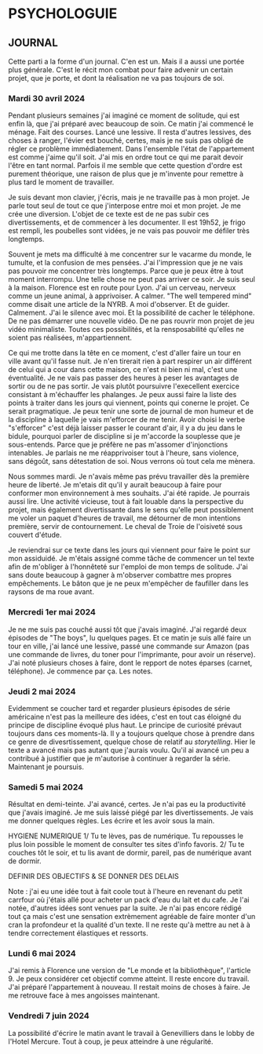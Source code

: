 # PSYCHOLOGUIE

## JOURNAL

Cette parti a la forme d'un journal. C'en est un. Mais il a aussi une portée plus générale. C'est le récit mon combat pour faire advenir un certain projet, que je porte, et dont la réalisation ne va pas toujours de soi.

### Mardi 30 avril 2024

Pendant plusieurs semaines j'ai imaginé ce moment de solitude, qui est enfin là, que j'ai préparé avec beaucoup de soin. Ce matin j'ai commencé le ménage. Fait des courses. Lancé une lessive. Il resta d'autres lessives, des choses à ranger, l'évier est bouché, certes, mais je ne suis pas obligé de régler ce problème immédiatement. Dans l'ensemble l'état de l'appartement est comme j'aime qu'il soit. J'ai mis en ordre tout ce qui me parait devoir l'être en tant normal. Parfois il me semble que cette question d'ordre est purement théorique, une raison de plus que je m'invente pour remettre à plus tard le moment de travailler.

Je suis devant mon clavier, j'écris, mais je ne travaille pas à mon projet. Je parle tout seul de tout ce que j'interpose entre moi et mon projet. Je me crée une diversion. L'objet de ce texte est de ne pas subir ces divertissements, et de commencer à les documenter. Il est 19h52, je frigo est rempli, les poubelles sont vidées, je ne vais pas pouvoir me défiler très longtemps.

Souvent je mets ma difficulté à me concentrer sur le vacarme du monde, le tumulte, et la confusion de mes pensées. J'ai l'impression que je ne vais pas pouvoir me concentrer très longtemps. Parce que je peux être à tout moment interrompu. Une telle chose ne peut pas arriver ce soir. Je suis seul à la maison. Florence est en route pour Lyon. J'ai un cerveau, nerveux comme un jeune animal, à apprivoiser. A calmer. "The well tempered mind" comme disait une article de la NYRB. A moi d'observer. Et de guider. Calmement. J'ai le silence avec moi. Et la possibilité de cacher le téléphone. De ne pas démarrer une nouvelle vidéo. De ne pas rouvrir mon projet de jeu vidéo minimaliste. Toutes ces possibilités, et la rensposabilité qu'elles ne soient pas réalisées, m'appartiennent.

Ce qui me trotte dans la tête en ce moment, c'est d'aller faire un tour en ville avant qu'il fasse nuit. Je n'en tirerait rien à part respirer un air différent de celui qui a cour dans cette maison, ce n'est ni bien ni mal, c'est une éventualité. Je ne vais pas passer des heures à peser les avantages de sortir ou de ne pas sortir. Je vais plutôt poursuivre l'execellent exercice consistant à m'échauffer les phalanges. Je peux aussi faire la liste des points à traiter dans les jours qui viennent, points qui conerne le projet. Ce serait pragmatique. Je peux tenir une sorte de journal de mon humeur et de la discipline à laquelle je vais m'efforcer de me tenir. Avoir choisi le verbe "s'efforcer" c'est déjà laisser passer le courant d'air, il y a du jeu dans le bidule, pourquoi parler de discipline si je m'accorde la souplesse que je sous-entends. Parce que je préfère ne pas m'assomer d'injonctions intenables. Je parlais ne me réapprivoiser tout à l'heure, sans violence, sans dégoût, sans détestation de soi. Nous verrons où tout cela me mènera.

Nous sommes mardi. Je n'avais même pas prévu travailler dès la première heure de liberté. Je m'etais dit qu'il y aurait beaucoup à faire pour conformer mon environnement à mes souhaits. J'ai été rapide. Je pourrais aussi lire. Une activité vicieuse, tout à fait louable dans la perspective du projet, mais également divertissante dans le sens qu'elle peut possiblement me voler un paquet d'heures de travail, me détourner de mon intentions première, servir de contournement. Le cheval de Troie de l'oisiveté sous couvert d'étude.

Je reviendrai sur ce texte dans les jours qui viennent pour faire le point sur mon assiduidé. Je m'étais assigné comme tâche de commencer un tel texte afin de m'obliger à l'honnêteté sur l'emploi de mon temps de solitude. J'ai sans doute beaucoup à gagner à m'observer combattre mes propres empêchements. Le bâton que je ne peux m'empêcher de faufiller dans les raysons de ma roue avant.

### Mercredi 1er mai 2024

Je ne me suis pas couché aussi tôt que j'avais imaginé. J'ai regardé deux épisodes de "The boys", lu quelques pages. Et ce matin je suis allé faire un tour en ville, j'ai lancé une lessive, passé une commande sur Amazon (pas une commande de livres, du toner pour l'imprimante, pour avoir un réserve). J'ai noté plusieurs choses à faire, dont le repport de notes éparses (carnet, téléphone). Je commence par ça. Les notes.

### Jeudi 2 mai 2024

Evidemment se coucher tard et regarder plusieurs épisodes de série américaine n'est pas la meilleure des idées, c'est en tout cas éloigné du principe de discipline évoqué plus haut. Le principe de curiosité prévaut toujours dans ces moments-là. Il y a toujours quelque chose à prendre dans ce genre de divesrtissement, quelque chose de relatif au *storytelling*. Hier le texte a avancé mais pas autant que j'aurais voulu. Qu'il ai avancé un peu a contribué à justifier que je m'autorise à continuer à regarder la série. Maintenant je poursuis.

### Samedi 5 mai 2024
Résultat en demi-teinte. J'ai avancé, certes. Je n'ai pas eu la productivité que j'avais imaginé. Je me suis laissé piégé par les divertissements. Je vais me donner quelques règles. Les écrire et les avoir sous la main.

HYGIENE NUMERIQUE
1/ Tu te lèves, pas de numérique. Tu repousses le plus loin possible le moment de consulter tes sites d'info favoris.
2/ Tu te couches tôt le soir, et tu lis avant de dormir, pareil, pas de numérique avant de dormir.

DEFINIR DES OBJECTIFS & SE DONNER DES DELAIS

Note : j'ai eu une idée tout à fait coole tout à l'heure en revenant du petit carrfour où j'étais allé pour acheter un pack d'eau du lait et du cafe. Je l'ai notée, d'autres idées sont venues par la suite. Je n'ai pas encore rédigé tout ça mais c'est une sensation extrèmement agréable de faire monter d'un cran la profondeur et la qualité d'un texte. Il ne reste qu'à mettre au net à à tendre correctement élastiques et ressorts.

### Lundi 6 mai 2024
J'ai remis à Florence une version de "Le monde et la bibliothèque", l'article 9. Je peux considérer cet objectif comme atteint.
Il reste encore du travail.
J'ai préparé l'appartement à nouveau. Il restait moins de choses à faire.
Je me retrouve face à mes angoisses maintenant.

### Vendredi 7 juin 2024
La possibilité d'écrire le matin avant le travail à Genevilliers dans le lobby de l'Hotel Mercure.
Tout à coup, je peux atteindre à une régularité.